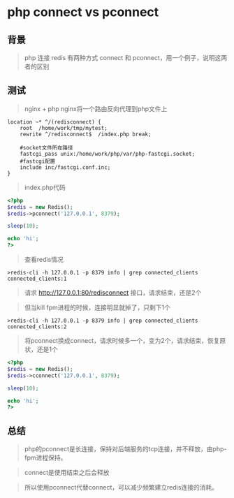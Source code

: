 # php connect vs pconnect

## 背景

>php 连接 redis 有两种方式 connect 和 pconnect，用一个例子，说明这两者的区别

## 测试
>nginx + php 
>nginx将一个路由反向代理到php文件上

```
location ~* ^/(redisconnect) {
    root  /home/work/tmp/mytest;
    rewrite ^/redisconnect$  /index.php break;

    #socket文件所在路径
    fastcgi_pass unix:/home/work/php/var/php-fastcgi.socket;
    #fastcgi配置
    include inc/fastcgi.conf.inc;
}
```

>index.php代码

```php
<?php
$redis = new Redis();
$redis->pconnect('127.0.0.1', 8379);

sleep(10);

echo 'hi';
?>
```

>查看redis情况

```
>redis-cli -h 127.0.0.1 -p 8379 info | grep connected_clients
connected_clients:1
```

>请求 http://127.0.0.1:80/redisconnect 接口，请求结束，还是2个

>但当kill fpm进程的时候，连接明显就掉了，只剩下1个


```
>redis-cli -h 127.0.0.1 -p 8379 info | grep connected_clients
connected_clients:2
```

>将pconnect换成connect，请求时候多一个，变为2个，请求结束，恢复原状，还是1个

```php
<?php
$redis = new Redis();
$redis->cconnect('127.0.0.1', 8379);

sleep(10);

echo 'hi';
?>
```

## 总结

>php的pconnect是长连接，保持对后端服务的tcp连接，并不释放，由php-fpm进程保持。


>connect是使用结束之后会释放

>所以使用pconnect代替connect，可以减少频繁建立redis连接的消耗。



